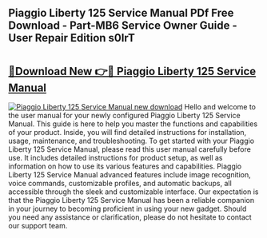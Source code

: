 ## Piaggio Liberty 125 Service Manual PDf Free Download - Part-MB6 Service Owner Guide - User Repair Edition s0IrT

# <h2><a href="http://cf25641.oget.top/?id=Piaggio+Liberty+125+Service+Manual">🔗Download New 👉🔴 Piaggio Liberty 125 Service Manual</a></h2>

[![Piaggio Liberty 125 Service Manual new download](https://i.imgur.com/5g1atiW.png)](http://cf25641.oget.top/?id=Piaggio+Liberty+125+Service+Manual)
Hello and welcome to the user manual for your newly configured Piaggio Liberty 125 Service Manual. This guide is here to help you master the functions and capabilities of your product. Inside, you will find detailed instructions for installation, usage, maintenance, and troubleshooting. To get started with your Piaggio Liberty 125 Service Manual, please read this user manual carefully before use. It includes detailed instructions for product setup, as well as information on how to use its various features and capabilities. Piaggio Liberty 125 Service Manual advanced features include image recognition, voice commands, customizable profiles, and automatic backups, all accessible through the sleek and customizable interface. Our expectation is that the Piaggio Liberty 125 Service Manual has been a reliable companion in your journey to becoming proficient in using your new gadget. Should you need any assistance or clarification, please do not hesitate to contact our support team.
